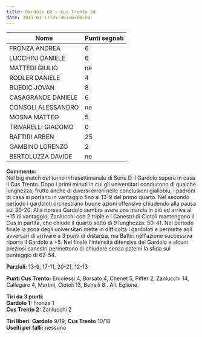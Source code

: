 ```yaml
---
title: Gardolo 62 – Cus Trento 54
date: 2013-01-17T07:46:16+00:00
---
```

| **Nome** | **Punti segnati** |
| -------- | ----------------- |
| FRONZA ANDREA | 6 |
| LUCCHINI DANIELE | 6 |
| MATTEDI GIULIO | ne |
| RODLER DANIELE | 4 |
| BIJEDIC JOVAN | 8 |
| CASAGRANDE DANIELE | 6 |
| CONSOLI ALESSANDRO | ne |
| MOSNA MATTEO | 5 |
| TRIVARELLI GIACOMO | 0 |
| BAFTIRI ARBEN | 25 |
| GAMBINO LORENZO | 2 |
| BERTOLUZZA DAVIDE | ne |

**Commento:**  
Nel big match del turno infrasettimanale di Serie D il Gardolo supera in casa il Cus Trento. Dopo i primi minuti in cui gli universitari conducono di qualche lunghezza, frutto anche di diversi errori nelle conclusioni gialloblu, i padroni di casa si portano in vantaggio fino al 13-9 del primo quarto. Nel secondo periodo i gardoloti orchestrano buone azioni offensive chiudendo alla pausa sul 30-20. Alla ripresa Gardolo sembra avere una marcia in più ed arriva al +15 di vantaggio, Zanlucchi con 2 triple e i Canestri di Ciotoli mantengono il Cus in partita, che chiude il quarto sotto di 9 lunghezza: 50-41. Nel periodo finale la zona degli universitari mette in difficoltà i gardoloti e permette agli avversari di arrivare a 3 punti di distanza, ma Baftiri nell'azione successiva riporta il Gardolo a +5. Nel finale l'intensità difensiva del Gardolo e alcuni preziosi canestri permettono di chiudere senza patemi la sfida sul punteggio di 62-54.

**Parziali**: 13-9, 17-11, 20-21, 12-13

**Punti Cus Trento:** Ercolessi 4, Borsato 4, Chenet 5, Piffer 2, Zanlucchi 14, Callegaro 4, Martini, Ciotoli 13, Bonelli 8 . All. Eglione.

**Tiri da 3 punti:**  
**Gardolo 1:** Fronza 1  
**Cus Trento 2:** Zanlucchi 2

**Tiri liberi: Gardolo** 9/19; **Cus Trento** 10/18  
**Usciti per falli:** nessuno